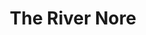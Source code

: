 ---
title: "The River Nore"
address: "The Central Fisheries Board, Unit 4, Swords Business Campus, Balheary Road, Swords, Dublin"
tel: "+353 (0)1 8842 600"
county: "Dublin"
category: "Game Angling"
type: "Content"
lat: "52.46628189086914"
lng: "-7.040762901306152"
---